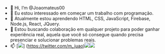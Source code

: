 - 👋 Hi, I’m @Joaomateus00
- 👀 Eu estou interessado em começar um trabalho com programação.
- 🌱 Atualmente estou aprendendo HTML, CSS, JavaScript, Firebase, Node.js, React, JQuery.
- 💞️ Estou buscando colaboração em qualquer projeto para poder ganhar experiência real, aquela que você só consegue quando precisa presenciar e solucionar problemas reais.
- 📫 [<img src="https://img.shields.io/badge/twitter-%231DA1F2.svg?&style=for-the-badge&logo=twitter&logoColor=white" />]
 (https://twitter.com/m_juao)[<img src="https://img.shields.io/badge/linkedin-%230077B5.svg?&style=for-the-badge&logo=linkedin&logoColor=white" />](https://www.linkedin.com/in/jo%C3%A3o-mateus-dos-santos/)[<img src = "https://img.shields.io/badge/instagram-%23E4405F.svg?&style=for-the-badge&logo=instagram&logoColor=white"/>](https://www.instagram.com/joaoomateus00/)

<!---
Joaomateus00/Joaomateus00 is a ✨ special ✨ repository because its `README.md` (this file) appears on your GitHub profile.
You can click the Preview link to take a look at your changes.
--->
